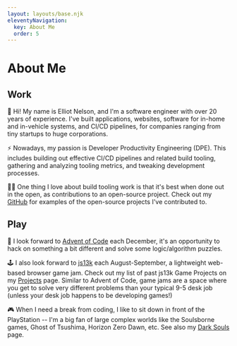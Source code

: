 ```yaml
---
layout: layouts/base.njk
eleventyNavigation:
  key: About Me
  order: 5
---
```

# About Me

## Work

👋 Hi! My name is Elliot Nelson, and I'm a software engineer with over 20 years of experience. I've built applications, websites, software for in-home and in-vehicle systems, and CI/CD pipelines, for companies ranging from tiny startups to huge corporations.

⚡ Nowadays, my passion is Developer Productivity Engineering (DPE). This includes building out effective CI/CD pipelines and related build tooling, gathering and analyzing tooling metrics, and tweaking development processes.

🧑‍💻 One thing I love about build tooling work is that it's best when done out in the open, as contributions to an open-source project. Check out my [GitHub](https://github.com/elliot-nelson) for examples of the open-source projects I've contributed to.

## Play

🎄 I look forward to [Advent of Code](https://adventofcode.com/) each December, it's an opportunity to hack on something a bit different and solve some logic/algorithm puzzles.

🕹️ I also look forward to [js13k](https://js13kgames.com/) each August-September, a lightweight web-based browser game jam. Check out my list of past js13k Game Projects on my [Projects](/projects) page. Similar to Advent of Code, game jams are a space where you get to solve very different problems than your typical 9-5 desk job (unless your desk job happens to be developing games!)

🎮 When I need a break from coding, I like to sit down in front of the PlayStation -- I'm a big fan of large complex worlds like the Soulsborne games, Ghost of Tsushima, Horizon Zero Dawn, etc. See also my [Dark Souls](/darksouls) page.

